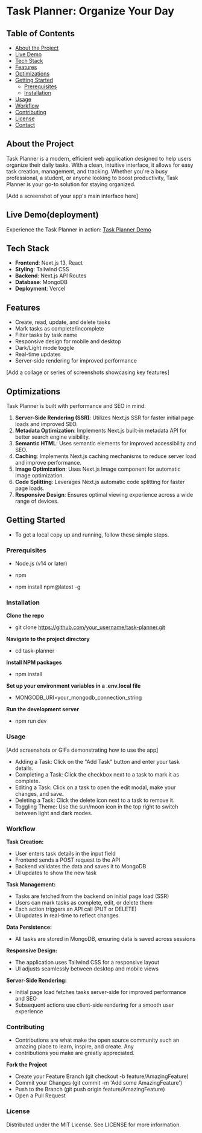 # Task Planner: Organize Your Day



## Table of Contents
- [About the Project](#about-the-project)
- [Live Demo](#live-demo)
- [Tech Stack](#tech-stack)
- [Features](#features)
- [Optimizations](#optimizations)
- [Getting Started](#getting-started)
  - [Prerequisites](#prerequisites)
  - [Installation](#installation)
- [Usage](#usage)
- [Workflow](#workflow)
- [Contributing](#contributing)
- [License](#license)
- [Contact](#contact)

## About the Project

Task Planner is a modern, efficient web application designed to help users organize their daily tasks. With a clean, intuitive interface, it allows for easy task creation, management, and tracking. Whether you're a busy professional, a student, or anyone looking to boost productivity, Task Planner is your go-to solution for staying organized.

[Add a screenshot of your app's main interface here]

## Live Demo(deployment)

Experience the Task Planner in action: [Task Planner Demo](https://todo-app-vidhya-sagars-projects.vercel.app/)

## Tech Stack

- **Frontend**: Next.js 13, React
- **Styling**: Tailwind CSS
- **Backend**: Next.js API Routes
- **Database**: MongoDB
- **Deployment**: Vercel

## Features

- Create, read, update, and delete tasks
- Mark tasks as complete/incomplete
- Filter tasks by task name
- Responsive design for mobile and desktop
- Dark/Light mode toggle
- Real-time updates
- Server-side rendering for improved performance

[Add a collage or series of screenshots showcasing key features]

## Optimizations

Task Planner is built with performance and SEO in mind:

1. **Server-Side Rendering (SSR)**: Utilizes Next.js SSR for faster initial page loads and improved SEO.
2. **Metadata Optimization**: Implements Next.js built-in metadata API for better search engine visibility.
3. **Semantic HTML**: Uses semantic elements for improved accessibility and SEO.
4. **Caching**: Implements Next.js caching mechanisms to reduce server load and improve performance.
5. **Image Optimization**: Uses Next.js Image component for automatic image optimization.
6. **Code Splitting**: Leverages Next.js automatic code splitting for faster page loads.
7. **Responsive Design**: Ensures optimal viewing experience across a wide range of devices.

## Getting Started

- To get a local copy up and running, follow these simple steps.

### Prerequisites

- Node.js (v14 or later)
- npm
  
- npm install npm@latest -g

### Installation

**Clone the repo**
- git clone https://github.com/your_username/task-planner.git

**Navigate to the project directory**
- cd task-planner

**Install NPM packages**
- npm install

**Set up your environment variables in a .env.local file**
- MONGODB_URI=your_mongodb_connection_string

**Run the development server**
- npm run dev

### Usage
[Add screenshots or GIFs demonstrating how to use the app]

- Adding a Task: Click on the "Add Task" button and enter your task details.
- Completing a Task: Click the checkbox next to a task to mark it as complete.
- Editing a Task: Click on a task to open the edit modal, make your changes, and save.
- Deleting a Task: Click the delete icon next to a task to remove it.
- Toggling Theme: Use the sun/moon icon in the top right to switch between light and dark modes.

### Workflow

**Task Creation:**

- User enters task details in the input field
- Frontend sends a POST request to the API
- Backend validates the data and saves it to MongoDB
- UI updates to show the new task


**Task Management:**

- Tasks are fetched from the backend on initial page load (SSR)
- Users can mark tasks as complete, edit, or delete them
- Each action triggers an API call (PUT or DELETE)
- UI updates in real-time to reflect changes


**Data Persistence:**

- All tasks are stored in MongoDB, ensuring data is saved across sessions


**Responsive Design:**

- The application uses Tailwind CSS for a responsive layout
- UI adjusts seamlessly between desktop and mobile views


**Server-Side Rendering:**

- Initial page load fetches tasks server-side for improved performance and SEO
- Subsequent actions use client-side rendering for a smooth user experience



### Contributing
- Contributions are what make the open source community such an amazing place to learn, inspire, and create. Any 
- contributions you make are greatly appreciated.

**Fork the Project**
- Create your Feature Branch (git checkout -b feature/AmazingFeature)
- Commit your Changes (git commit -m 'Add some AmazingFeature')
- Push to the Branch (git push origin feature/AmazingFeature)
- Open a Pull Request

### License
Distributed under the MIT License. See LICENSE for more information.